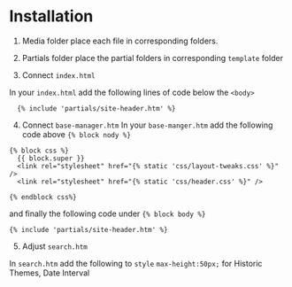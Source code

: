 # Installation 

1. Media folder
place each file in corresponding folders.

2. Partials folder
place the partial folders in corresponding `template` folder

3. Connect `index.html`

In your `index.html` add the following lines of code below the `<body>` 

```
  {% include 'partials/site-header.htm' %}
```

4. Connect `base-manager.htm`
In your `base-manger.htm` add the following code above `{% block nody %}`
```
{% block css %}
  {{ block.super }}
  <link rel="stylesheet" href="{% static 'css/layout-tweaks.css' %}" />
  <link rel="stylesheet" href="{% static 'css/header.css' %}" />

{% endblock css%}
```
and finally the following code under `{% block body %}`
```
{% include 'partials/site-header.htm' %}
```
5. Adjust `search.htm`

In `search.htm` add the following to `style` `max-height:50px;` for Historic Themes, Date Interval
